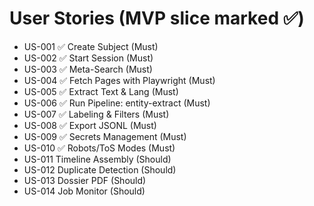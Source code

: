 # User Stories (MVP slice marked ✅)

- US-001 ✅ Create Subject (Must)
- US-002 ✅ Start Session (Must)
- US-003 ✅ Meta-Search (Must)
- US-004 ✅ Fetch Pages with Playwright (Must)
- US-005 ✅ Extract Text & Lang (Must)
- US-006 ✅ Run Pipeline: entity-extract (Must)
- US-007 ✅ Labeling & Filters (Must)
- US-008 ✅ Export JSONL (Must)
- US-009 ✅ Secrets Management (Must)
- US-010 ✅ Robots/ToS Modes (Must)
- US-011 Timeline Assembly (Should)
- US-012 Duplicate Detection (Should)
- US-013 Dossier PDF (Should)
- US-014 Job Monitor (Should)
